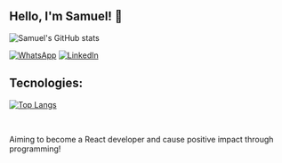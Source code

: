 ## Hello, I'm Samuel! 🤙

![Samuel's GitHub stats](https://github-readme-stats.vercel.app/api?username=samrods1&show_icons=true&theme=radical)

[![WhatsApp](https://img.shields.io/badge/WhatsApp-25D366?style=for-the-badge&logo=whatsapp&logoColor=white)](+48781239811)
[![LinkedIn](https://img.shields.io/badge/LinkedIn-0077B5?style=for-the-badge&logo=linkedin&logoColor=white)](https://www.linkedin.com/in/samuel-rods/)


## Tecnologies:

[![Top Langs](https://github-readme-stats.vercel.app/api/top-langs/?username=samrods1&layout=compact)](https://github.com/anuraghazra/github-readme-stats)
</div><br/>

Aiming to become a
React developer and cause positive impact through programming!
